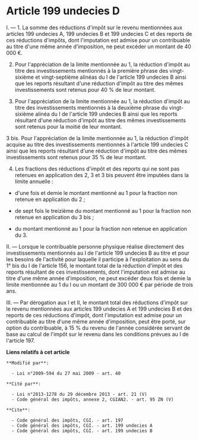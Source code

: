 # Article 199 undecies D

I. ― 1. La somme des réductions d'impôt sur le revenu mentionnées aux articles 199 undecies A, 199 undecies B et 199 undecies
C et des reports de ces réductions d'impôts, dont l'imputation est admise pour un contribuable au titre d'une même année
d'imposition, ne peut excéder un montant de 40 000 €. 

2. Pour l'appréciation de la limite mentionnée au 1, la réduction d'impôt au titre des investissements mentionnés à la
première phrase des vingt-sixième et vingt-septième alinéas du I de l'article 199 undecies B ainsi que les reports résultant
d'une réduction d'impôt au titre des mêmes investissements sont retenus pour 40 % de leur montant. 

3. Pour l'appréciation de la limite mentionnée au 1, la réduction d'impôt au titre des investissements mentionnés à la
deuxième phrase du vingt-sixième alinéa du I de l'article 199 undecies B ainsi que les reports résultant d'une réduction
d'impôt au titre des mêmes investissements sont retenus pour la moitié de leur montant. 

3 bis. Pour l'appréciation de la limite mentionnée au 1, la réduction d'impôt acquise au titre des investissements mentionnés
à l'article 199 undecies C ainsi que les reports résultant d'une réduction d'impôt au titre des mêmes investissements sont
retenus pour 35 % de leur montant. 

4. Les fractions des réductions d'impôt et des reports qui ne sont pas retenues en application des 2, 3 et 3 bis peuvent être
imputées dans la limite annuelle :

- d'une fois et demie le montant mentionné au 1 pour la fraction non retenue en application du 2 ;

- de sept fois le treizième du montant mentionné au 1 pour la fraction non retenue en application du 3 bis ;

- du montant mentionné au 1 pour la fraction non retenue en application du 3. 

II. ― Lorsque le contribuable personne physique réalise directement des investissements mentionnés au I de l'article 199
undecies B au titre et pour les besoins de l'activité pour laquelle il participe à l'exploitation au sens du 1° bis du I de
l'article 156, le montant total de la réduction d'impôt et des reports résultant de ces investissements, dont l'imputation
est admise au titre d'une même année d'imposition, ne peut excéder deux fois et demie la limite mentionnée au 1 du I ou un
montant de 300 000 € par période de trois ans. 

III. ― Par dérogation aux I et II, le montant total des réductions d'impôt sur le revenu mentionnées aux articles 199
undecies A et 199 undecies B et des reports de ces réductions d'impôt, dont l'imputation est admise pour un contribuable au
titre d'une même année d'imposition, peut être porté, sur option du contribuable, à 15 % du revenu de l'année considérée
servant de base au calcul de l'impôt sur le revenu dans les conditions prévues au I de l'article 197.

**Liens relatifs à cet article**

	**Modifié par**:

	  - Loi n°2009-594 du 27 mai 2009 - art. 40

	**Cité par**:

	  - Loi n°2013-1278 du 29 décembre 2013 - art. 21 (V)
	  - Code général des impôts, annexe 2, CGIAN2. - art. 95 ZN (V)

	**Cite**:

	  - Code général des impôts, CGI. - art. 197
	  - Code général des impôts, CGI. - art. 199 undecies A
	  - Code général des impôts, CGI. - art. 199 undecies B
